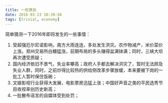 ```yaml
---
title: 一些猜测
date: 2016-03-23 10:39:58
tags: [trivial, economy]
---
```


简单猜测一下2016年即将发生的一些事情：

1. 受超强厄尔尼诺影响，南方大雨连连，多处发生洪灾。农作物减产，米价菜价上涨。郑州交易所白糖猛涨，前期布局的多头赚得盆满钵满；同时，三峡大坝再次遭受质疑；
2. 国内经济依旧不景气，失业率攀高；政府人手都去解决洪灾了，暂时无法顾及失业人群，同时，之前炒得比较热的供给侧改革步骤放缓，本来要被下岗的一批工人暂时保住饭碗；
3. 文娱影视行业获得大发展，电影票房迅猛上涨；中国好声音之类的平民选秀节目收视率创历史新高；
4. 一批散布谣言的自媒体受到处罚；
